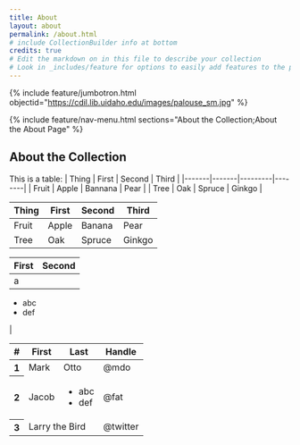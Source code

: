 ```yaml
---
title: About
layout: about
permalink: /about.html
# include CollectionBuilder info at bottom
credits: true
# Edit the markdown on in this file to describe your collection
# Look in _includes/feature for options to easily add features to the page
---
```


{% include feature/jumbotron.html objectid="https://cdil.lib.uidaho.edu/images/palouse_sm.jpg" %}

{% include feature/nav-menu.html sections="About the Collection;About the About Page" %}

## About the Collection

This is a table:
| Thing | First | Second  | Third  |
|-------|-------|---------|--------|
| Fruit | Apple | Bannana | Pear   |
| Tree  | Oak   | Spruce  | Ginkgo |


| Thing | First | Second  | Third  |
|-------|-------|---------|--------|
| Fruit | Apple | Banana  | Pear   |
| Tree  | Oak   | Spruce  | Ginkgo |

|First|Second|
|-----|------|
|a|
<ul>
  <li>abc</li>
  <li>def</li>
</ul>|


<table class="table" markdown="1">
  <thead>
    <tr>
      <th scope="col">#</th>
      <th scope="col">First</th>
      <th scope="col">Last</th>
      <th scope="col">Handle</th>
    </tr>
  </thead>
  <tbody>
    <tr>
      <th scope="row">1</th>
      <td>Mark</td>
      <td>Otto</td>
      <td>@mdo</td>
    </tr>
    <tr>
      <th scope="row">2</th>
      <td>Jacob</td>
      <td>
        <ul>
            <li>abc</li>
            <li>def</li>
        </ul>
      </td>
      <td>@fat</td>
    </tr>
    <tr>
      <th scope="row">3</th>
      <td colspan="2">Larry the Bird</td>
      <td>@twitter</td>
    </tr>
  </tbody>
</table>
